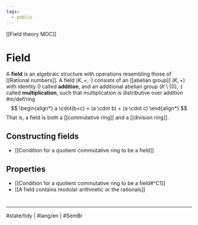 ```yaml
---
tags:
  - public
---
```

[[Field theory MOC]]
# Field

A **field** is an algebraic structure with operations resembling those of [[Rational numbers]].
A field $(K, +, \cdot)$ consists of an [[abelian group]] $(K,+)$ with identity $0$ called **addition**,
and an additional abelian group $(K \setminus \{ 0 \}, \cdot)$ called **multiplication**,
such that multiplication is distributive over addition #m/def/ring
$$
\begin{align*}
a \cdot(b+c) = (a \cdot b) + (a \cdot c)
\end{align*}
$$
That is, a field is both a [[commutative ring]] and a [[division ring]].


## Constructing fields

- [[Condition for a quotient commutative ring to be a field]]

## Properties

- [[Condition for a quotient commutative ring to be a field#^C1]]
- [[A field contains modular arithmetic or the rationals]]

#
---
#state/tidy  | #lang/en | #SemBr
